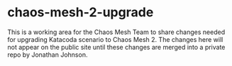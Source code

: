 # chaos-mesh-2-upgrade

This is a working area for the Chaos Mesh Team to share changes needed for upgrading Katacoda scenario to Chaos Mesh 2. The changes here will not appear on the public site until these changes are merged into a private repo by Jonathan Johnson.
